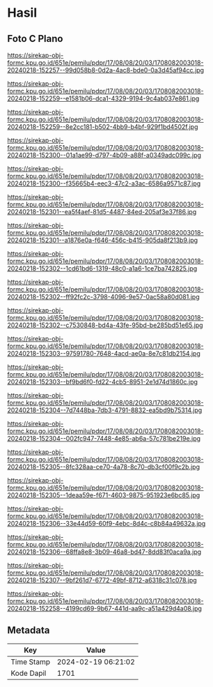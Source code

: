 # Hasil

## Foto C Plano

https://sirekap-obj-formc.kpu.go.id/651e/pemilu/pdpr/17/08/08/20/03/1708082003018-20240218-152257--99d058b8-0d2a-4ac8-bde0-0a3d45af94cc.jpg

https://sirekap-obj-formc.kpu.go.id/651e/pemilu/pdpr/17/08/08/20/03/1708082003018-20240218-152259--e1581b06-dca1-4329-9194-9c4ab037e861.jpg

https://sirekap-obj-formc.kpu.go.id/651e/pemilu/pdpr/17/08/08/20/03/1708082003018-20240218-152259--8e2cc181-b502-4bb9-b4bf-929f1bd4502f.jpg

https://sirekap-obj-formc.kpu.go.id/651e/pemilu/pdpr/17/08/08/20/03/1708082003018-20240218-152300--01a1ae99-d797-4b09-a88f-a0349adc099c.jpg

https://sirekap-obj-formc.kpu.go.id/651e/pemilu/pdpr/17/08/08/20/03/1708082003018-20240218-152300--f35665b4-eec3-47c2-a3ac-6586a9571c87.jpg

https://sirekap-obj-formc.kpu.go.id/651e/pemilu/pdpr/17/08/08/20/03/1708082003018-20240218-152301--ea5f4aef-81d5-4487-84ed-205af3e37f86.jpg

https://sirekap-obj-formc.kpu.go.id/651e/pemilu/pdpr/17/08/08/20/03/1708082003018-20240218-152301--a1876e0a-f646-456c-b415-905da8f213b9.jpg

https://sirekap-obj-formc.kpu.go.id/651e/pemilu/pdpr/17/08/08/20/03/1708082003018-20240218-152302--1cd61bd6-1319-48c0-a1a6-1ce7ba742825.jpg

https://sirekap-obj-formc.kpu.go.id/651e/pemilu/pdpr/17/08/08/20/03/1708082003018-20240218-152302--ff92fc2c-3798-4096-9e57-0ac58a80d081.jpg

https://sirekap-obj-formc.kpu.go.id/651e/pemilu/pdpr/17/08/08/20/03/1708082003018-20240218-152302--c7530848-bd4a-43fe-95bd-be285bd51e65.jpg

https://sirekap-obj-formc.kpu.go.id/651e/pemilu/pdpr/17/08/08/20/03/1708082003018-20240218-152303--97591780-7648-4acd-ae0a-8e7c81db2154.jpg

https://sirekap-obj-formc.kpu.go.id/651e/pemilu/pdpr/17/08/08/20/03/1708082003018-20240218-152303--bf9bd6f0-fd22-4cb5-8951-2e1d74d1860c.jpg

https://sirekap-obj-formc.kpu.go.id/651e/pemilu/pdpr/17/08/08/20/03/1708082003018-20240218-152304--7d7448ba-7db3-4791-8832-ea5bd9b75314.jpg

https://sirekap-obj-formc.kpu.go.id/651e/pemilu/pdpr/17/08/08/20/03/1708082003018-20240218-152304--002fc947-7448-4e85-ab6a-57c781be219e.jpg

https://sirekap-obj-formc.kpu.go.id/651e/pemilu/pdpr/17/08/08/20/03/1708082003018-20240218-152305--8fc328aa-ce70-4a78-8c70-db3cf00f9c2b.jpg

https://sirekap-obj-formc.kpu.go.id/651e/pemilu/pdpr/17/08/08/20/03/1708082003018-20240218-152305--1deaa59e-f671-4603-9875-951923e6bc85.jpg

https://sirekap-obj-formc.kpu.go.id/651e/pemilu/pdpr/17/08/08/20/03/1708082003018-20240218-152306--33e44d59-60f9-4ebc-8d4c-c8b84a49632a.jpg

https://sirekap-obj-formc.kpu.go.id/651e/pemilu/pdpr/17/08/08/20/03/1708082003018-20240218-152306--68ffa8e8-3b09-46a8-bd47-8dd83f0aca9a.jpg

https://sirekap-obj-formc.kpu.go.id/651e/pemilu/pdpr/17/08/08/20/03/1708082003018-20240218-152307--9bf261d7-6772-49bf-8712-a6318c31c078.jpg

https://sirekap-obj-formc.kpu.go.id/651e/pemilu/pdpr/17/08/08/20/03/1708082003018-20240218-152258--4199cd69-9b67-441d-aa9c-a51a429d4a08.jpg


## Metadata

| Key        | Value               |
| ---------- | ------------------- |
| Time Stamp | 2024-02-19 06:21:02 |
| Kode Dapil | 1701                |




